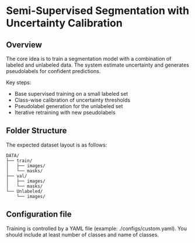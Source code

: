 # Semi-Supervised Segmentation with Uncertainty Calibration

## Overview

The core idea is to train a segmentation model with a combination of labeled and unlabeled data. The system estimate uncertainty and generates pseudolabels for confident predictions.

Key steps:
- Base supervised training on a small labeled set
- Class-wise calibration of uncertainty thresholds
- Pseudolabel generation for the unlabeled set
- Iterative retraining with new pseudolabels

## Folder Structure

The expected dataset layout is as follows:

```
DATA/
├── train/
│   ├── images/
│   └── masks/
├── val/
│   ├── images/
│   └── masks/
└── Unlabeled/
    └── images/
```
## Configuration file

Training is controlled by a YAML file (example: ./configs/custom.yaml).
You should include at least number of classes and name of classes.


